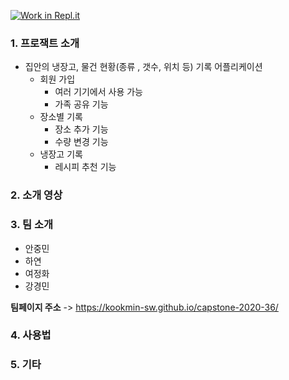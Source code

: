 [![Work in Repl.it](https://classroom.github.com/assets/work-in-replit-14baed9a392b3a25080506f3b7b6d57f295ec2978f6f33ec97e36a161684cbe9.svg)](https://classroom.github.com/online_ide?assignment_repo_id=380312&assignment_repo_type=GroupAssignmentRepo)






### 1. 프로잭트 소개

- 집안의 냉장고, 물건 현황(종류 , 갯수, 위치 등) 기록 어플리케이션
  - 회원 가입 
    - 여러 기기에서 사용 가능
    - 가족 공유 기능
  - 장소별 기록
    - 장소 추가 기능
    - 수량 변경 기능
  - 냉장고 기록
    - 레시피 추천 기능
    

### 2. 소개 영상


### 3. 팀 소개

- 안중민
- 하연
- 여정화
- 강경민

**팀페이지 주소** -> https://kookmin-sw.github.io/capstone-2020-36/

### 4. 사용법



### 5. 기타




